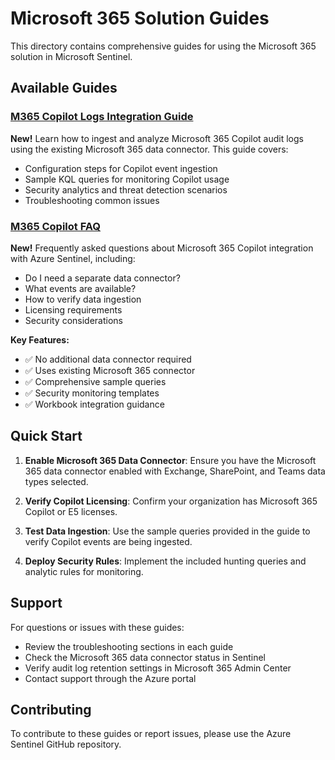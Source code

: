 # Microsoft 365 Solution Guides

This directory contains comprehensive guides for using the Microsoft 365 solution in Microsoft Sentinel.

## Available Guides

### [M365 Copilot Logs Integration Guide](M365-Copilot-Logs.md)
**New!** Learn how to ingest and analyze Microsoft 365 Copilot audit logs using the existing Microsoft 365 data connector. This guide covers:

- Configuration steps for Copilot event ingestion
- Sample KQL queries for monitoring Copilot usage
- Security analytics and threat detection scenarios
- Troubleshooting common issues

### [M365 Copilot FAQ](M365-Copilot-FAQ.md)
**New!** Frequently asked questions about Microsoft 365 Copilot integration with Azure Sentinel, including:

- Do I need a separate data connector?
- What events are available?
- How to verify data ingestion
- Licensing requirements
- Security considerations

**Key Features:**
- ✅ No additional data connector required
- ✅ Uses existing Microsoft 365 connector
- ✅ Comprehensive sample queries
- ✅ Security monitoring templates
- ✅ Workbook integration guidance

## Quick Start

1. **Enable Microsoft 365 Data Connector**: Ensure you have the Microsoft 365 data connector enabled with Exchange, SharePoint, and Teams data types selected.

2. **Verify Copilot Licensing**: Confirm your organization has Microsoft 365 Copilot or E5 licenses.

3. **Test Data Ingestion**: Use the sample queries provided in the guide to verify Copilot events are being ingested.

4. **Deploy Security Rules**: Implement the included hunting queries and analytic rules for monitoring.

## Support

For questions or issues with these guides:
- Review the troubleshooting sections in each guide
- Check the Microsoft 365 data connector status in Sentinel
- Verify audit log retention settings in Microsoft 365 Admin Center
- Contact support through the Azure portal

## Contributing

To contribute to these guides or report issues, please use the Azure Sentinel GitHub repository.